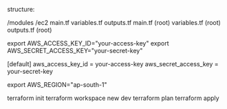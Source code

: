 structure:

/modules
  /ec2
    main.tf
    variables.tf
    outputs.tf
main.tf (root)
variables.tf (root)
outputs.tf (root)


export AWS_ACCESS_KEY_ID="your-access-key"
export AWS_SECRET_ACCESS_KEY="your-secret-key"


[default]
aws_access_key_id = your-access-key
aws_secret_access_key = your-secret-key


export AWS_REGION="ap-south-1"

terraform init
terraform workspace new dev
terraform plan
terraform apply


